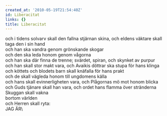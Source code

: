 ```yaml
---
created_at: '2010-05-19T21:54:40Z'
id: Liberacitat
links: {}
title: Liberacitat
---
```


och i tidens solvarv skall den fallna stjärnan skina, och eldens väktare skall taga den i sin hand\
och han ska vandra genom grönskande skogar\
och den ska leda honom genom vågorna\
och han ska där finna de trenne; svärdet, spiran, och skynket av purpur\
och han skall stor makt vara, och Avaikis döttrar ska stupa för hans klinga\
och köttets och blodets barn skall knäfalla för hans prakt\
och de skall vägleda honom till ungdomens källa\
och hans skall evinnerligheten vara, och Plågornas mö mot honom blicka\
och Guds tjänare skall han vara, och ordet hans flamma över stränderna\
Skuggan skall vakna\
bortom världen\
och Herren skall ryta:\
JAG ÄR\